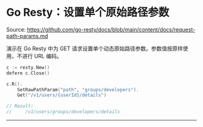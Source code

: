 # Go Resty：设置单个原始路径参数

Source: https://github.com/go-resty/docs/blob/main/content/docs/request-path-params.md

演示在 Go Resty 中为 GET 请求设置单个动态原始路径参数。参数值按原样使用，不进行 URL 编码。

```go
c := resty.New()
defere c.Close()

c.R().
    SetRawPathParam("path", "groups/developers").
    Get("/v1/users/{userId}/details")

// Result:
//     /v1/users/groups/developers/details
```

--------------------------------

